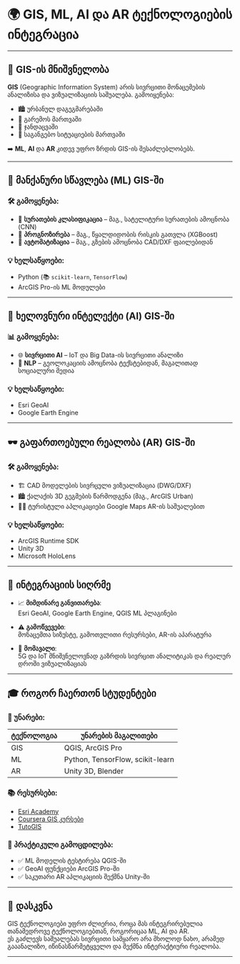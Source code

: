 # 🌍 GIS, ML, AI და AR ტექნოლოგიების ინტეგრაცია

---

## 📌 GIS-ის მნიშვნელობა

**GIS** (Geographic Information System) არის სივრცითი მონაცემების ანალიზისა და ვიზუალიზაციის საშუალება. გამოიყენება:

- 🏙️ ურბანულ დაგეგმარებაში  
- 🌿 გარემოს მართვაში  
- 🏥 ჯანდაცვაში  
- 🚨 საგანგებო სიტუაციების მართვაში  

➡️ **ML**, **AI** და **AR** კიდევ უფრო ზრდის GIS-ის შესაძლებლობებს.

---

## 🤖 მანქანური სწავლება (ML) GIS-ში

### 🛠️ გამოყენება:

- 📸 **სურათების კლასიფიკაცია** – მაგ., სატელიტური სურათების ამოცნობა (CNN)
- 🔮 **პროგნოზირება** – მაგ., წყალდიდობის რისკის გათვლა (XGBoost)
- 🤖 **ავტომატიზაცია** – მაგ., გზების ამოცნობა CAD/DXF ფაილებიდან

### 💡 ხელსაწყოები:

- Python (📚 `scikit-learn`, `TensorFlow`)  
- ArcGIS Pro-ის ML მოდულები

---

## 🧠 ხელოვნური ინტელექტი (AI) GIS-ში

### 📊 გამოყენება:

- 🌐 **სივრცითი AI** – IoT და Big Data-ის სივრცითი ანალიზი
- 💬 **NLP** – გეოლოკაციის ამოცნობა ტექსტებიდან, მაგალითად სოციალური მედია

### 💡 ხელსაწყოები:

- Esri GeoAI  
- Google Earth Engine

---

## 🕶️ გაფართოებული რეალობა (AR) GIS-ში

### 🛠️ გამოყენება:

- 🏗️ CAD მოდელების სივრცული ვიზუალიზაცია (DWG/DXF)
- 🏙️ ქალაქის 3D გეგმების წარმოდგენა (მაგ., ArcGIS Urban)
- 🚶‍♂️ ტურისტული აპლიკაციები Google Maps AR-ის საშუალებით

### 💡 ხელსაწყოები:

- ArcGIS Runtime SDK  
- Unity 3D  
- Microsoft HoloLens

---

## 🔁 ინტეგრაციის სიღრმე

- 📈 **მიმდინარე განვითარება**:  
  Esri GeoAI, Google Earth Engine, QGIS ML პლაგინები

- ⚠️ **გამოწვევები**:  
  მონაცემთა სიზუსტე, გამოთვლითი რესურსები, AR-ის აპარატურა

- 🚀 **მომავალი**:  
  5G და IoT მნიშვნელოვნად გაზრდის სივრცით ანალიტიკას და რეალურ დროში ვიზუალიზაციას

---

## 🎓 როგორ ჩაერთონ სტუდენტები

### 🧰 უნარები:

| ტექნოლოგია | უნარების მაგალითები |
|------------|---------------------|
| GIS        | QGIS, ArcGIS Pro     |
| ML         | Python, TensorFlow, scikit-learn |
| AR         | Unity 3D, Blender     |

### 📚 რესურსები:

- [Esri Academy](https://www.esri.com/training/)
- [Coursera GIS კურსები](https://www.coursera.org)
- [TutoGIS](https://www.tutogis.com)

### 🧪 პრაქტიკული გამოცდილება:

- ✅ ML მოდელის ტესტირება QGIS-ში  
- ✅ GeoAI ფუნქციები ArcGIS Pro-ში  
- ✅ საკუთარი AR აპლიკაციის შექმნა Unity-ში

---

## 🧭 დასკვნა

GIS ტექნოლოგიები უფრო ძლიერია, როცა მას ინტეგრირებულია თანამედროვე ტექნოლოგიებთან, როგორიცაა ML, AI და AR.  
ეს გაძლევს საშუალებას სივრცითი სამყარო არა მხოლოდ ნახო, არამედ გააანალიზო, იწინასწარმეტყველო და შექმნა ინტერაქტიური რეალობა.

---
